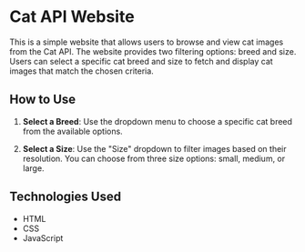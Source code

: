 # Cat API Website

This is a simple website that allows users to browse and view cat images from the Cat API. The website provides two filtering options: breed and size. Users can select a specific cat breed and size to fetch and display cat images that match the chosen criteria.

## How to Use

1. **Select a Breed**: Use the dropdown menu to choose a specific cat breed from the available options.

2. **Select a Size**: Use the "Size" dropdown to filter images based on their resolution. You can choose from three size options: small, medium, or large.


## Technologies Used

- HTML
- CSS
- JavaScript